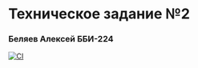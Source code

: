 # Техническое задание №2
### Беляев Алексей ББИ-224
[![CI](https://github.com/belyavlcg/tp_hse_hw_2/actions/workflows/python-app.yml/badge.svg)](https://github.com/belyavlcg/tp_hse_hw_2/actions/workflows/python-app.yml)

